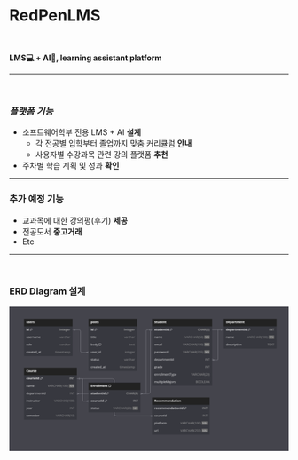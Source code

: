 # RedPenLMS
<br>

 **LMS💻 + AI🤖, learning assistant platform**<br>

---
<br>

### **_플랫폼 기능_**


- 소프트웨어학부 전용 LMS  + AI **설계**
  - 각 전공별 입학부터 졸업까지 맞춤 커리큘럼 **안내**
  - 사용자별 수강과목 관련 강의 플랫폼 **추천**
- 주차별 학습 계획 및 성과 **확인**
--- 
### **추가 예정 기능**
- 교과목에 대한 강의평(후기) **제공**
- 전공도서 **중고거래**
- Etc

---
<br>

### ERD Diagram 설계
![img_1.png](ERD.png)

